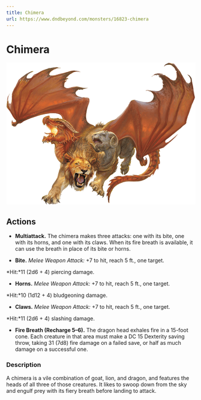 ```yaml
---
title: Chimera
url: https://www.dndbeyond.com/monsters/16823-chimera
---
```


# Chimera

![Chimera](chimera.png)

## Actions

* **Multiattack.** The chimera makes three attacks: one with its bite, one with its horns, and one with its claws. When its fire breath is available, it can use the breath in place of its bite or horns.

* **Bite.** *Melee Weapon Attack:* +7 to hit, reach 5 ft., one target.

*Hit:*11 (2d6 + 4) piercing damage.

* **Horns.** *Melee Weapon Attack:* +7 to hit, reach 5 ft., one target.

*Hit:*10 (1d12 + 4) bludgeoning damage.

* **Claws.** *Melee Weapon Attack:* +7 to hit, reach 5 ft., one target.

*Hit:*11 (2d6 + 4) slashing damage.

* **Fire Breath (Recharge 5–6).** The dragon head exhales fire in a 15-foot cone. Each creature in that area must make a DC 15 Dexterity saving throw, taking 31 (7d8) fire damage on a failed save, or half as much damage on a successful one.

### Description

A chimera is a vile combination of goat, lion, and dragon, and features the heads of all three of those creatures. It likes to swoop down from the sky and engulf prey with its fiery breath before landing to attack.